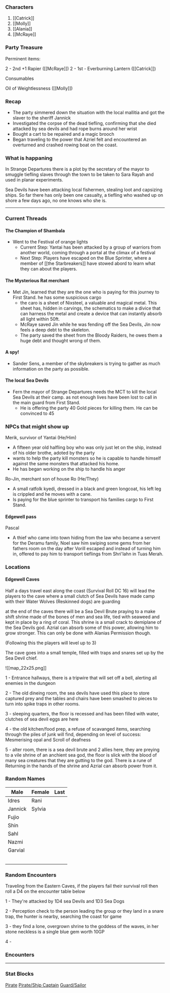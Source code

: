 ### Characters
1. [[Catrick]]
2. [[Molly]]
3. [[Alania]]
4. [[McRaye]]

### Party Treasure

Perminent items: 

2 - 2nd +1 Rapier ([[McRaye]])
2 - 1st - Everburning Lantern ([[Catrick]])

Consumables

Oil of Weightlessness ([[Molly]]) 

### Recap

- The party simmered down the situation with the local mallitia and got the slaver to the sheriff Jannick
- Investigated the corpse of the dead tiefling, confirming that she died attacked by sea devils and had rope burns around her wrist
- Bought a cart to be repaired and a magic brooch 
- Began traveling to the power that Azriel felt and encountered an overturned and crashed rowing boat on the coast. 

###  What is happaning

In Strange Departures there is a plot by the secretary of the mayor to smuggle tiefling slaves through the town to be taken to Sara Rayah and used in planar experiments. 

Sea Devils have been attacking local fishermen, stealing loot and capsizing ships. So far there has only been one casualty, a tiefling who washed up on shore a few days ago, no one knows who she is. 


---

### Current Threads

#### The Champion of Shambala

- Went to the Festival of orange lights
	- Current Step: Yantai has been attacked by a group of warriors from another world, coming through a portal at the climax of a festival
	- Next Step: Players have escaped on the Blue Sprinter, where a member of [[the Starbreakers]] have stowed abord to learn what they can about the players.

#### The Mysterious Rat merchant

- Met Jin, learned that they are the one who is paying for this journey to First Stand. he has some suspicious cargo 
	- the caro is a sheet of Nixsteel, a valuable and magical metal. This sheet has, hidden in carvings, the schematics to make a divice that can harness the metal and create a device that can instantly absorb all light within 50ft. 
	- McRaye saved Jin while he was fending off the Sea Devils, Jin now feels a deep debt to the skeleton. 
	- The party saved the sheet from the Bloody Raiders, he owes them a huge debt and thought wrong of them. 


#### A spy! 

* Sander Sens, a member of the skybreakers is trying to gather as much information on the party as possible. 

#### The local Sea Devils

- Fern the mayor of Strange Departures needs the MCT to kill the local Sea Devils at their camp. as not enough lives have been lost to call in the main guard from First Stand. 
	- He is offering the party 40 Gold pieces for killing them. He can be convinced to 45



### NPCs that might show up

Merik, survivor of Yantai (He/Him)

- A fifteen year old halfling boy who was only just let on the ship, instead of his older brothe, adoted by the party
- wants to help the party kill monsters so he is capable to handle himself against the same monsters that attacked his home. 
- He has began working on the ship to handle his anger

Ro-Jin, merchant son of house Ro (He/They)

- A small ratfolk kyedi, dressed in a black and green longcoat, his left leg is crippled and he moves with a cane. 
- Is paying for the blue sprinter to transport his families cargo to First Stand.


#### Edgewell pass

Pascal

- A thief who came into town hiding from the law who became a servent for the Deramu family, Noel saw him swiping some gems from her fathers room on the day after Vorill escaped and instead of turning him in, offered to pay him to transport tieflings from Shri'lahn in Tuas Merah. 

### Locations

#### Edgewell Caves

Half a days travel east along the coast (Survival Roll DC 16) will lead the players to the cave where a small clutch of Sea Devils have made camp with their Water Wolves (Reskinned dogs) are guarding

at the end of the caves there will be a Sea Devil Brute praying to a make shift shrine made of the bones of men and sea life, tied with seaweed and kept in place by a ring of coral. This shrine is a small crack to demiplane of the Sea Devils god. Azrial can absorb some of this power, allowing him to grow stronger. This can only be done with Alanias Permission though.

(Following this the players will level up to 3)

The cave goes into a small temple, filled with traps and snares set up by the Sea Devil chief. 

![[map_22x25.png]]

1 - Entrance hallways, there is a tripwire that will set off a bell, alerting all enemies in the dungeon

2 - The old dineing room, the sea devils have used this place to store captured prey and the tables and chairs have been smashed to pieces to turn into spike traps in other rooms. 

3 - sleeping quarters, the floor is recessed and has been filled with water, clutches of sea devil eggs are here

4 - the old kitchen/food prep, a refuse of scavanged items, searching through the piles of junk will find, depending on level of success: Mesmerising opal and Scroll of deafness

5 - alter room, there is a sea devil brute and 2 allies here, they are preying to a vile shrine of an anchient sea god, the floor is slick with the blood of many sea creatures that they are gutting to the god. There is a rune of Returning in the hands of the shrine and Azrial can absorb power from it. 


### Random Names

| Male    | Female | Last |
| ------- | ------ | ---- |
| Idres   | Rani   |      |
| Jannick | Sylvia |      |
| Fujio   |        |      |
| Shin    |        |      |
| Sahl    |        |      |
| Nazmi   |        |      |
| Garvial |        |      |
|         |        |      |
|         |        |      |
|         |        |      |
|         |        |      |
|         |        |      |


### Random Encounters

Traveling from the Eastern Caves, if the players fail their survival roll then roll a D4 on the encounter table below

1 -  They're attacked by 1D4 sea Devils and 1D3 Sea Dogs

2 - Perception check to the person leading the group or they land in a snare trap, the hunter is nearby, searching the coast for game

3 - they find a lone, overgrown shrine to the goddess of the waves, in her stone neckless is a single blue gem worth 10GP 

4 - 


### Encounters


---

### Stat Blocks

[Pirate](https://2e.aonprd.com/NPCs.aspx?ID=952)
[Pirate/Ship Captain](https://2e.aonprd.com/NPCs.aspx?ID=954)
[Guard/Sailor](https://2e.aonprd.com/NPCs.aspx?ID=933)




